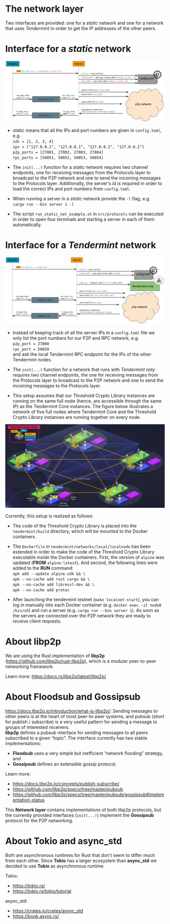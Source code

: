 # The network layer

Two interfaces are provided: one for a *static* network and one for a network that uses *Tendermint* in order to get the IP addresses of the other peers.

# Interface for a *static* network

![Network interface](Interface_Static_Net.png)

- *static* means that all the IPs and port numbers are given in `config.toml`, e.g. <br/>
`ids = [1, 2, 3, 4]`<br/>
`ips = ["127.0.0.1", "127.0.0.1", "127.0.0.1", "127.0.0.1"]`<br/>
`p2p_ports = [27001, 27002, 27003, 27004]`<br/>
`rpc_ports = [50051, 50052, 50053, 50054]`<br/>

- The `init(...)` function for a *static* network requires two channel endpoints, one for receiving messages from the Protocols layer to broadcast to the P2P network and one to send the incoming messages to the Protocols layer. Additionally, the server's id is required in order to load the correct IPs and port numbers from `config.toml`.

- When running a server in a *static* network provide the `-l` flag, e.g. <br/>
`cargo run --bin server 1 -l`<br/>

- The script `run_static_net_example.sh` in `src/protocols` can be executed in order to open four terminals and starting a server in each of them automatically.

# Interface for a *Tendermint* network

![Network interface](Interface_Tendermint_Net.png)

- Instead of keeping track of all the server IPs in a `config.toml` file we only list the port numbers for our P2P and RPC network, e.g. <br/>
`p2p_port = 27000` <br/>
`rpc_port = 50050` <br/>
and ask the local Tendermint RPC endpoint for the IPs of the other Tendermint nodes.

- The `init(...)` function for a network that runs with *Tendermint* only requires two channel endpoints, the one for receiving messages from the Protocols layer to broadcast to the P2P network and one to send the incoming messages to the Protocols layer.

- This setup assumes that our Threshold Crypto Library instances are running on the same full node (hence, are accessible through the same IP) as the Tendermint Core instances. The figure below illustrates a network of five full nodes where Tendermint Core and the Threshold Crypto Library instances are running together on every node.

![Network interface](Tendermint_TCL_Stack.png)

Currently, this setup is realized as follows:
- The code of the Threshold Crypto Library is placed into the `tendermint/build` directory, which will be mounted to the Docker containers.

- The `Dockerfile` in `tendermint/networks/local/localnode` has been extended in order to make the code of the Threshold Crypto Library executable inside the Docker containers. First, the version of `alpine` was updated (**FROM** `alpine:latest`). And second, the following lines were added to the **RUN** command: <br/>
`apk add --update alpine-sdk && \`<br/>
`apk --no-cache add rust cargo && \`<br/>
`apk --no-cache add libressl-dev && \`<br/>
`apk --no-cache add protoc`<br/>

- After launching the tendermint testnet (`make localnet-start`), you can log in manually into each Docker container (e.g. `docker exec -it node0 /bin/sh`) and run a server (e.g. `cargo run --bin server 1`). As soon as the servers are connected over the P2P network they are ready to receive client requests.

# About **libp2p**
We are using the Rust implementation of **libp2p** (https://github.com/libp2p/rust-libp2p), which is a modular peer-to-peer networking framework.

Learn more: https://docs.rs/libp2p/latest/libp2p/

# About **Floodsub** and **Gossipsub**
https://docs.libp2p.io/introduction/what-is-libp2p/: Sending messages to other peers is at the heart of most peer-to-peer systems, and pubsub (short for publish / subscribe) is a very useful pattern for sending a message to groups of interested receivers.</br>
**libp2p** defines a pubsub interface for sending messages to all peers subscribed to a given “topic”. The interface currently has two stable implementations:
- **Floodsub** uses a very simple but inefficient “network flooding” strategy, and
- **Gossipsub** defines an extensible gossip protocol.

Learn more:
- https://docs.libp2p.io/concepts/publish-subscribe/
- https://github.com/libp2p/specs/tree/master/pubsub
- https://github.com/libp2p/specs/tree/master/pubsub/gossipsub#implementation-status

This **Network layer** contains implementations of both libp2p protocols, but the currently provided interfaces (`init(...)`) implement the **Gossipsub** protocol for the P2P networking.

# About **Tokio** and **async_std**

Both are asynchronous runtimes for Rust that don't seem to differ much from each other. Since **Tokio** has a larger ecosystem than **async_std** we decided to use **Tokio** as asynchronous runtime.

Tokio:
- https://tokio.rs/
- https://tokio.rs/tokio/tutorial

async_std:
- https://crates.io/crates/async_std
- https://book.async.rs/